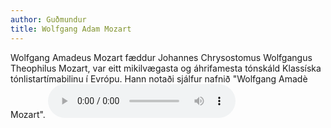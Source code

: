 ```yaml
---
author: Guðmundur
title: Wolfgang Adam Mozart
---
```

Wolfgang Amadeus Mozart fæddur Johannes Chrysostomus Wolfgangus Theophilus Mozart, var eitt mikilvægasta og áhrifamesta tónskáld Klassíska tónlistartímabilinu í Evrópu. Hann notaði sjálfur nafnið "Wolfgang Amadè Mozart".
<audio controls>
    <source src="/scaling-meme/assets/music/Eine Kleine Nacht-Musik.mp3"/>
</audio>